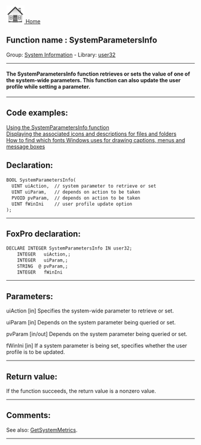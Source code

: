 [<img src="../../images/home.png"> Home ](https://github.com/VFPX/Win32API)  

## Function name : SystemParametersInfo
Group: [System Information](../../functions_group.md#System_Information)  -  Library: [user32](../../Libraries.md#user32)  
***  


#### The SystemParametersInfo function retrieves or sets the value of one of the system-wide parameters. This function can also update the user profile while setting a parameter.
***  


## Code examples:
[Using the SystemParametersInfo function](../../samples/sample_283.md)  
[Displaying the associated icons and descriptions for files and folders](../../samples/sample_530.md)  
[How to find which fonts Windows uses for drawing captions, menus and message boxes](../../samples/sample_556.md)  

## Declaration:
```foxpro  
BOOL SystemParametersInfo(
  UINT uiAction,  // system parameter to retrieve or set
  UINT uiParam,   // depends on action to be taken
  PVOID pvParam,  // depends on action to be taken
  UINT fWinIni    // user profile update option
);  
```  
***  


## FoxPro declaration:
```foxpro  
DECLARE INTEGER SystemParametersInfo IN user32;
	INTEGER   uiAction,;
	INTEGER   uiParam,;
	STRING  @ pvParam,;
	INTEGER   fWinIni  
```  
***  


## Parameters:
uiAction 
[in] Specifies the system-wide parameter to retrieve or set.

uiParam 
[in] Depends on the system parameter being queried or set.

pvParam 
[in/out] Depends on the system parameter being queried or set. 

fWinIni 
[in] If a system parameter is being set, specifies whether the user profile is to be updated.  
***  


## Return value:
If the function succeeds, the return value is a nonzero value.  
***  


## Comments:
See also: [GetSystemMetrics](../user32/GetSystemMetrics.md).  
  
***  

